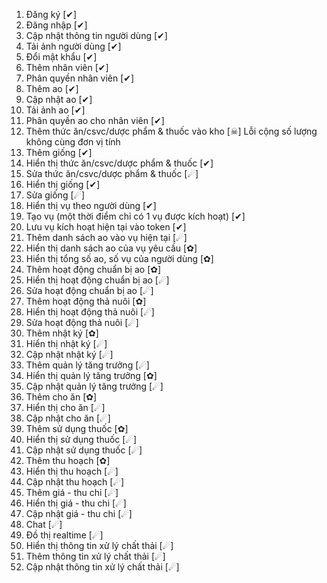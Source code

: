 1. Đăng ký                                                  [✔]
2. Đăng nhập                                                [✔]
3. Cập nhật thông tin người dùng                            [✔]
4. Tải ảnh người dùng                                       [✔]
5. Đổi mật khẩu                                             [✔]
6. Thêm nhân viên                                           [✔]
7. Phân quyền nhân viên                                     [✔]
8. Thêm ao                                                  [✔]
9. Cập nhật ao                                              [✔]
10. Tải ảnh ao                                              [✔]
11. Phân quyền ao cho nhân viên                             [✔]
12. Thêm thức ăn/csvc/dược phẩm & thuốc vào kho             [☠] Lỗi cộng số lượng không cùng đơn vị tính
13. Thêm giống                                              [✔]
14. Hiển thị thức ăn/csvc/dược phẩm & thuốc                 [✔]
15. Sửa thức ăn/csvc/dược phẩm & thuốc                      [☄]
16. Hiển thị giống                                          [✔]
17. Sửa giống                                               [☄]
18. Hiển thị vụ theo người dùng                             [✔]
19. Tạo vụ (một thời điểm chỉ có 1 vụ được kích hoạt)       [✔]
20. Lưu vụ kích hoạt hiện tại vào token                     [✔]
21. Thêm danh sách ao vào vụ hiện tại                       [☄]
21. Hiển thị danh sách ao của vụ yêu cầu                    [✿]
22. Hiển thị tổng số ao, số vụ của người dùng               [✿]
23. Thêm hoạt động chuẩn bị ao                              [✿]
24. Hiển thị hoạt động chuẩn bị ao                          [☄]
25. Sửa hoạt động chuẩn bị ao                               [☄]
26. Thêm hoạt động thả nuôi                                 [✿]
27. Hiển thị hoạt động thả nuôi                             [☄]
28. Sửa hoạt động thả nuôi                                  [☄]
29. Thêm nhật ký                                            [✿]
30. Hiển thị nhật ký                                        [☄]
31. Cập nhật nhật ký                                        [☄]
32. Thêm quản lý tăng trưởng                                [☄]
33. Hiển thị quản lý tăng trưởng                            [✿]
34. Cập nhật quản lý tăng trưởng                            [☄]
35. Thêm cho ăn                                             [✿]
36. Hiển thị cho ăn                                         [☄]
37. Cập nhật cho ăn                                         [☄]
38. Thêm sử dụng thuốc                                      [✿]
39. Hiển thị sử dụng thuốc                                  [☄]
40. Cập nhật sử dụng thuốc                                  [☄]
41. Thêm thu hoạch                                          [✿]
42. Hiển thị thu hoạch                                      [☄]
43. Cập nhật thu hoạch                                      [☄]
44. Thêm giá - thu chi                                      [☄]
45. Hiển thị giá - thu chi                                  [☄]
46. Cập nhật giá - thu chi                                  [☄]
47. Chat                                                    [☄]
48. Đồ thị realtime                                         [☄]
49. Hiển thị thông tin xử lý chất thải                      [☄]
49. Thêm thông tin xử lý chất thải                          [☄]
49. Cập nhật thông tin xử lý chất thải                      [☄]
